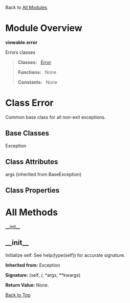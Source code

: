 Back to [All Modules](https://github.com/pyrustic/viewable/blob/master/docs/modules/README.md#readme)

# Module Overview

**viewable.error**
 
Errors classes

> **Classes:** &nbsp; [Error](https://github.com/pyrustic/viewable/blob/master/docs/modules/content/viewable.error/content/classes/Error.md#class-error)
>
> **Functions:** &nbsp; None
>
> **Constants:** &nbsp; None

# Class Error
Common base class for all non-exit exceptions.

## Base Classes
Exception

## Class Attributes
args (inherited from BaseException)

## Class Properties


# All Methods
[\_\_init\_\_](#__init__)

## \_\_init\_\_
Initialize self.  See help(type(self)) for accurate signature.

**Inherited from:** Exception

**Signature:** (self, /, \*args, \*\*kwargs)





**Return Value:** None.

[Back to Top](#module-overview)



